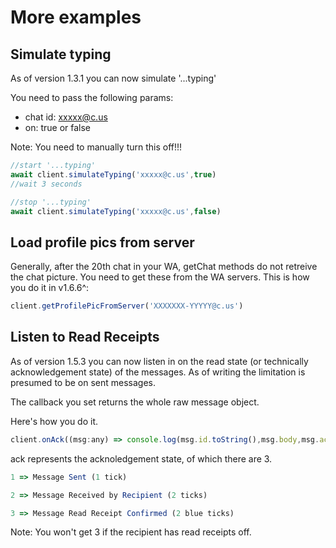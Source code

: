 # More examples

## Simulate typing

As of version 1.3.1 you can now simulate '...typing'

You need to pass the following params:

- chat id: xxxxx@c.us
- on: true or false

Note: You need to manually turn this off!!!

```javascript
//start '...typing'
await client.simulateTyping('xxxxx@c.us',true)
//wait 3 seconds

//stop '...typing'
await client.simulateTyping('xxxxx@c.us',false)
```

## Load profile pics from server

Generally, after the 20th chat in your WA, getChat methods do not retreive the chat picture. You need to get these from the WA servers. This is how you do it in v1.6.6^:

```javascript
client.getProfilePicFromServer('XXXXXXX-YYYYY@c.us')
```

## Listen to Read Receipts

As of version 1.5.3 you can now listen in on the read state (or technically acknowledgement state) of the messages. As of writing the limitation is presumed to be on sent messages.

The callback you set returns the whole raw message object.

Here's how you do it.

```javascript
client.onAck((msg:any) => console.log(msg.id.toString(),msg.body,msg.ack))
```

ack represents the acknoledgement state, of which there are 3.

```javascript
1 => Message Sent (1 tick)

2 => Message Received by Recipient (2 ticks)

3 => Message Read Receipt Confirmed (2 blue ticks)
```

Note: You won't get 3 if the recipient has read receipts off.
